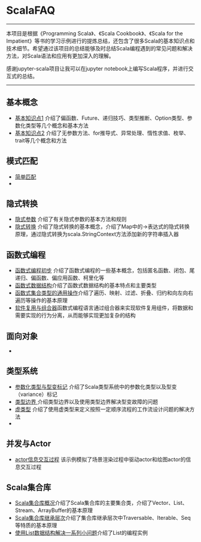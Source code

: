 # ScalaFAQ
---
本项目是根据《Programming Scala》、《Scala Cookbook》、《Scala for the Impatient》等书的学习示例进行的提炼总结，还包含了很多Scala的基本知识点和技术细节。希望通过该项目的总结能够及时总结Scala编程遇到的常见问题和解决方法，对Scala语法和应用有更加深入的理解。

感谢jupyter-scala项目让我可以在jupyter notebook上编写Scala程序，并进行交互式的总结。

---
## 基本概念
- [基本知识点1](http://nbviewer.jupyter.org/github/jasonding1354/ScalaFAQ/blob/master/basics/basics1.ipynb)
介绍了偏函数、Future、递归技巧、类型推断、Option类型、参数化类型等几个概念和基本方法
- [基本知识点2](http://nbviewer.jupyter.org/github/jasonding1354/ScalaFAQ/blob/master/basics/basics2.ipynb)
介绍了无参数方法、for推导式、异常处理、惰性求值、枚举、trait等几个概念和方法
[]()

## 模式匹配
- [简单匹配](http://nbviewer.jupyter.org/github/jasonding1354/ScalaFAQ/blob/master/pattern_match/simple_matching.ipynb)
- []()

## 隐式转换
- [隐式参数](http://nbviewer.jupyter.org/github/jasonding1354/ScalaFAQ/blob/master/implicits/implicit_parameter.ipynb)
介绍了有关隐式参数的基本方法和规则
- [隐式转换](http://nbviewer.jupyter.org/github/jasonding1354/ScalaFAQ/blob/master/implicits/implicit_conversion.ipynb)
介绍了隐式转换的基本概念，介绍了Map中的->表达式的隐式转换原理，通过隐式转换为scala.StringContext方法添加新的字符串插入器


## 函数式编程
- [函数式编程初步](http://nbviewer.jupyter.org/github/jasonding1354/ScalaFAQ/blob/master/functional/functional_intro.ipynb)
介绍了函数式编程的一些基本概念，包括匿名函数、闭包、尾递归、偏函数、偏应用函数、柯里化等
- [函数式数据结构](http://nbviewer.jupyter.org/github/jasonding1354/ScalaFAQ/blob/master/functional/functional_data_structure.ipynb)介绍了函数式数据结构的基本特点和主要类型
- [函数式集合类型的通用操作](http://nbviewer.jupyter.org/github/jasonding1354/ScalaFAQ/blob/master/functional/universal_operations.ipynb)介绍了遍历、映射、过滤、折叠、归约和向左向右遍历等操作的基本原理
- [软件复用与组合器](http://nbviewer.jupyter.org/github/jasonding1354/ScalaFAQ/blob/master/functional/combinators.ipynb)函数式编程语言通过组合器来实现软件复用组件，将数据和需要实现的行为分离，从而能够实现更加复杂的结构

## 面向对象
- []()

## 类型系统
- [参数化类型与型变标记](http://nbviewer.jupyter.org/github/jasonding1354/ScalaFAQ/blob/master/type_system/parametered_type.ipynb)
介绍了Scala类型系统中的参数化类型以及型变（variance）标记
- [类型边界 ](http://nbviewer.jupyter.org/github/jasonding1354/ScalaFAQ/blob/master/type_system/type_bound.ipynb)
介绍类型边界以及使用类型边界解决型变故障的问题
- [虚类型](http://nbviewer.jupyter.org/github/jasonding1354/ScalaFAQ/blob/master/type_system/phantom_type.ipynb)
介绍了使用虚类型来定义按照一定顺序流程的工作流设计问题的解决方法
- []()


## 并发与Actor
- [actor信息交互过程](http://nbviewer.jupyter.org/github/jasonding1354/ScalaFAQ/blob/master/concurrency/Rendering_Example.ipynb)
该示例模拟了场景渲染过程中驱动actor和绘图actor的信息交互过程


## Scala集合库
- [Scala集合库概况](http://nbviewer.jupyter.org/github/jasonding1354/ScalaFAQ/blob/master/collections/collection_intro.ipynb)介绍了Scala集合库的主要集合类，介绍了Vector、List、Stream、ArrayBuffer的基本原理
- [Scala集合库继承层次](http://nbviewer.jupyter.org/github/jasonding1354/ScalaFAQ/blob/master/collections/collection_hierarchy.ipynb)介绍了集合库继承层次中Traversable、Iterable、Seq等特质的基本原理
- [使用List数据结构解决一系列小问题](http://nbviewer.jupyter.org/github/jasonding1354/ScalaFAQ/blob/master/collections/work_with_lists.ipynb)介绍了List的编程实例
